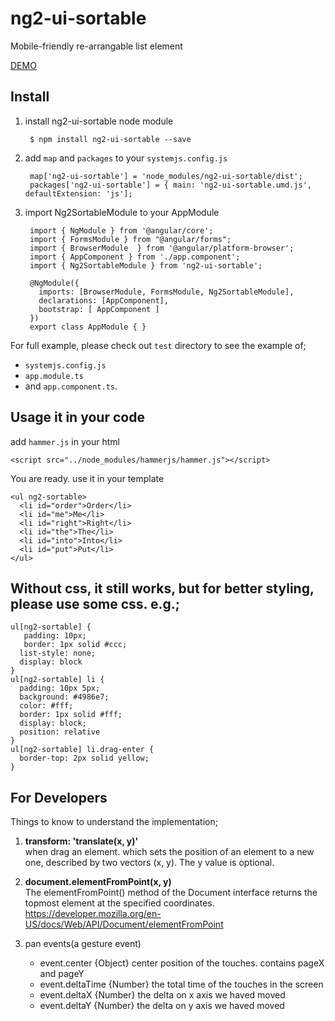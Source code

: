 # ng2-ui-sortable

Mobile-friendly re-arrangable list element

<a href="https://ng2-ui.github.io/#/ng2-sortable">
  DEMO
  <!-- img src="http://i.imgur.com/0qcxg8X.png" width="50% border="1" / -->
</a>

## Install

1. install ng2-ui-sortable node module

        $ npm install ng2-ui-sortable --save

2. add `map` and `packages` to your `systemjs.config.js`

        map['ng2-ui-sortable'] = 'node_modules/ng2-ui-sortable/dist';
        packages['ng2-ui-sortable'] = { main: 'ng2-ui-sortable.umd.js', defaultExtension: 'js'];

3. import Ng2SortableModule to your AppModule

        import { NgModule } from '@angular/core';
        import { FormsModule } from "@angular/forms";
        import { BrowserModule  } from '@angular/platform-browser';
        import { AppComponent } from './app.component';
        import { Ng2SortableModule } from 'ng2-ui-sortable';
        
        @NgModule({
          imports: [BrowserModule, FormsModule, Ng2SortableModule],
          declarations: [AppComponent],
          bootstrap: [ AppComponent ]
        })
        export class AppModule { }


For full example, please check out `test` directory to see the example of;

  - `systemjs.config.js`
  - `app.module.ts`
  -  and `app.component.ts`.

## Usage it in your code

add `hammer.js` in your html

    <script src="../node_modules/hammerjs/hammer.js"></script>
  
You are ready. use it in your template


    <ul ng2-sortable>
      <li id="order">Order</li>
      <li id="me">Me</li>
      <li id="right">Right</li>
      <li id="the">The</li>
      <li id="into">Into</li>
      <li id="put">Put</li>
    </ul>

## Without css, it still works, but for better styling, please use some css. e.g.;

    ul[ng2-sortable] {
       padding: 10px; 
       border: 1px solid #ccc;
      list-style: none; 
      display: block
    }
    ul[ng2-sortable] li {
      padding: 10px 5px;
      background: #4986e7;
      color: #fff; 
      border: 1px solid #fff;
      display: block; 
      position: relative
    }
    ul[ng2-sortable] li.drag-enter {
      border-top: 2px solid yellow;
    }

## For Developers

  Things to know to understand the implementation;
  
  1.  **transform: 'translate(x, y)'**   
      when  drag an element. which sets the position of an element to a new one, described by two vectors (x, y). The y value is optional.</li>
      
  2. **document.elementFromPoint(x, y)**   
      The elementFromPoint() method of the Document interface returns the topmost element at the specified coordinates.
      https://developer.mozilla.org/en-US/docs/Web/API/Document/elementFromPoint
  
  3. pan events(a gesture event)
  
      * event.center     {Object}  center position of the touches. contains pageX and pageY
      * event.deltaTime  {Number}  the total time of the touches in the screen
      * event.deltaX     {Number}  the delta on x axis we haved moved
      * event.deltaY     {Number}  the delta on y axis we haved moved
